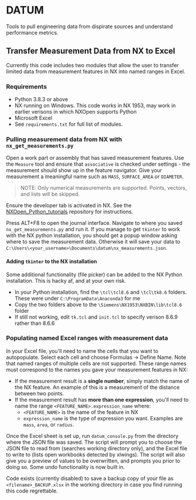 # DATUM
Tools to pull engineering data from dispirate sources and understand performance metrics.

## Transfer Measurement Data from NX to Excel
Currently this code includes two modules that allow the user to transfer limited data from measurement features in NX into named ranges in Excel.

### Requirements
- Python 3.8.3 or above
- NX running on Windows. This code works in NX 1953, may work in earlier verisons in which NXOpen supports Python
- Microsoft Excel
- See `requirements.txt` for full list of modules.

### Pulling measurement data from NX with `nx_get_measurements.py`
Open a work part or assembly that has saved measurement features. Use the `Measure` tool and ensure that `associative` is checked under settings - the measurement should show up in the feature navigator. Give your measurement a meaningful name such as `MASS`, `SURFACE_AREA` or `DIAMETER`.

> NOTE: Only numerical measurements are supported. Points, vectors, and lists will be skipped.

Ensure the developer tab is activated in NX. See the [NXOpen_Python_tutorials](https://github.com/Foadsf/NXOpen_Python_tutorials) repository for instructions.

Press ALT+F8 to open the journal interface. Navigate to where you saved `nx_get_measurements.py` and run it. If you manage to get `tkinter` to work with the NX python installation, you should get a popup window asking where to save the measurement data. Otherwise it will save your data to `C:\Users\<your_username>\Documents\datum\nx_measurements.json`.

#### Adding `tkinter` to the NX installation
Some additional functionality (file picker) can be added to the NX Python installation. This is hacky af, and at your own risk.
- In your Python installation, find the `\tcl\tcl8.6` and `\tcl\tk8.6` folders. These were under `C:\ProgramData\Anaconda3` for me
- Copy the two folders above to the `\Siemens\NX1953\NXBIN\lib\tcl8.6` folder
- If still not working, edit `tk.tcl` and `init.tcl` to specify verison 8.6.9 rather than 8.6.6


### Populating named Excel ranges with measurement data
In your Excel file, you'll need to name the cells that you want to autopopulate. Select each cell and choose Formulas -> Define Name. Note that named ranges of multiple cells are not supported. These range names must correspond to the names you gave your measurement features in NX:
- If the measurement result is a **single number**, simply match the name of the NX feature. An example of this is a measurement of the distance between two points.
- If the measurement result has **more than one expression**, you'll need to name the range `<FEATURE_NAME>.expression_name` where:
    - `<FEATURE_NAME>` is the name of the feature in NX
    - `expression_name` is the type of expression you want. Examples are `mass`, `area`, or `radius`.

Once the Excel sheet is set up, run `datum_console.py` from the directory where the JSON file was saved. The script will prompt you to choose the JSON file to read from (searches working directory only), and the Excel file to write to (lists open workbooks detected by xlwings). The script will also give you a preview of values to be overwritten, and prompts you prior to doing so. Some undo functionality is now built in.

Code exists (currently disabled) to save a backup copy of your file as `<filename>_BACKUP.xlsx` in the working directory in case you find running this code regrettable.
